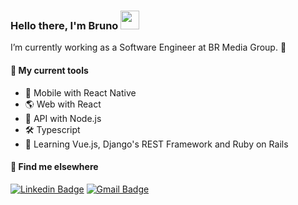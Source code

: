 ### Hello there, I'm Bruno <img src="https://media.giphy.com/media/hvRJCLFzcasrR4ia7z/giphy.gif" width="30px">

I’m currently working as a Software Engineer at BR Media Group. 🚀

#### 🧰 My current tools 
-  📱 Mobile with React Native
-  🌎 Web with React
-  📡 API with Node.js
-  🛠️ Typescript
-  📖 Learning Vue.js, Django's REST Framework and Ruby on Rails

#### 💬 Find me elsewhere

[![Linkedin Badge](https://img.shields.io/badge/-Linkedin-blue?style=flat-square&logo=Linkedin&logoColor=white&link=https://www.linkedin.com/in/bruno-franco-puzoni/)](https://www.linkedin.com/in/bruno-franco-puzoni/) 
[![Gmail Badge](https://img.shields.io/badge/-bpuzoni@gmail.com-c14438?style=flat-square&logo=Gmail&logoColor=white&link=mailto:bpuzoni@gmail.com)](mailto:bpuzoni@gmail.com)
